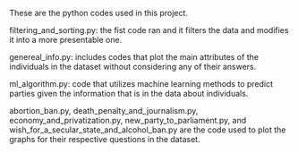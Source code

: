 
These are the python codes used in this project. 


filtering_and_sorting.py: the fist code ran and it filters the data and modifies it into a more presentable one.

genereal_info.py: includes codes that plot the main attributes of the individuals in the dataset without considering any of their answers.

ml_algorithm.py: code that utilizes machine learning methods to predict parties given the information that is in the data about individuals.

abortion_ban.py, death_penalty_and_journalism.py, economy_and_privatization.py, new_party_to_parliament.py, and wish_for_a_secular_state_and_alcohol_ban.py are the code used to plot the graphs for their respective questions in the dataset.
